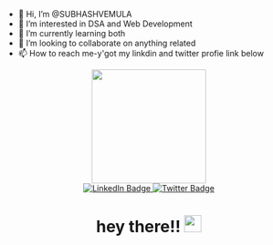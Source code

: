 - 👋 Hi, I’m @SUBHASHVEMULA
- 👀 I’m interested in DSA and Web Development
- 🌱 I’m currently learning both
- 💞️ I’m looking to collaborate on anything related
- 📫 How to reach me-y'got my linkdin and twitter profie link below 

<!---
SUBHASHVEMULA/SUBHASHVEMULA is a ✨ special ✨ repository because its `README.md` (this file) appears on your GitHub profile.
You can click the Preview link to take a look at your changes.
--->
<div id="header" align="center">
  <img src="https://media.giphy.com/media/gjrYDwbjnK8x36xZIO/giphy.gif" width="200"/>
</div>
<div id="badges" align="center">
  <a href="[your-linkedin-URL](https://www.linkedin.com/in/subhash-vemula-174189248/)">
    <img src="https://img.shields.io/badge/LinkedIn-blue?style=for-the-badge&logo=linkedin&logoColor=white" alt="LinkedIn Badge"/>
  </a>
  
  <a href="https://twitter.com/SubhashVemula2">
    <img src="https://img.shields.io/badge/Twitter-blue?style=for-the-badge&logo=twitter&logoColor=white" alt="Twitter Badge"/>
  </a>
</div>
<div id="badges" align="center">
  <img src="https://komarev.com/ghpvc/?username=SUBHASHVEMULA&style=flat-square&color=blue" alt=""/>
  </div>
  <h1 align="center">
  hey there!!
  <img src="https://media.giphy.com/media/hvRJCLFzcasrR4ia7z/giphy.gif" width="30px"/>
</h1>
